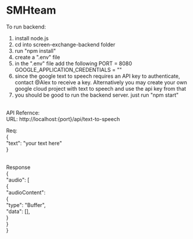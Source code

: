 # SMHteam

To run backend:
1. install node.js 
2. cd into screen-exchange-backend folder
3. run "npm install"
4. create a ".env" file
5. in the ".env" file add the following
    PORT = 8080
    GOOGLE_APPLICATION_CREDENTIALS = ""
6. since the google text to speech requires an API key to authenticate, contact @Alex to 
    receive a key. Alternatively you may create your own google cloud project with text to speech
    and use the api key from that
7. you should be good to run the backend server. just run "npm start" 


 <br/> API Refernce: 
 <br/> URL: http://localhost:{port}/api/text-to-speech

Req: 
 <br/> {
    <br /> "text": "your text here"
 <br/> }

 <br/> Response
  <br/> {
      <br/> "audio": [
         <br/> {
             <br/>"audioContent":  <br/>{
                <br/> "type": "Buffer",
                 <br/>"data": [],
            <br/> }
         <br/>}
 <br/>}